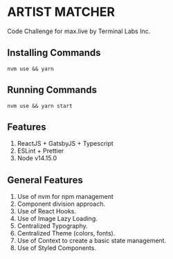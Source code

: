 # ARTIST MATCHER

Code Challenge for max.live by Terminal Labs Inc.

## Installing Commands

`nvm use && yarn`

## Running Commands

`nvm use && yarn start`

## Features

1. ReactJS + GatsbyJS + Typescript
2. ESLint + Prettier
3. Node v14.15.0

## General Features

1. Use of nvm for npm management
2. Component division approach.
3. Use of React Hooks.
4. Use of Image Lazy Loading.
5. Centralized Typography.
6. Centralized Theme (colors, fonts).
7. Use of Context to create a basic state management.
8. Use of Styled Components.
